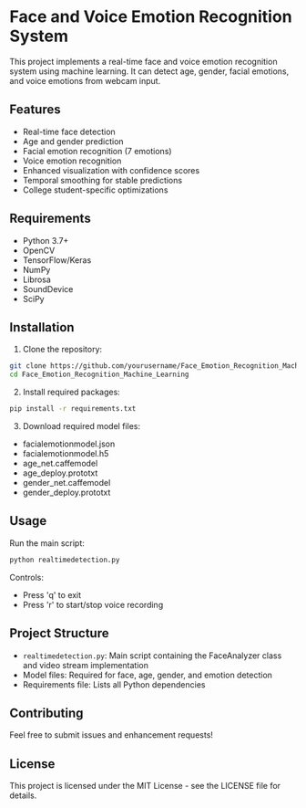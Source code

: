 # Face and Voice Emotion Recognition System

This project implements a real-time face and voice emotion recognition system using machine learning. It can detect age, gender, facial emotions, and voice emotions from webcam input.

## Features

- Real-time face detection
- Age and gender prediction
- Facial emotion recognition (7 emotions)
- Voice emotion recognition
- Enhanced visualization with confidence scores
- Temporal smoothing for stable predictions
- College student-specific optimizations

## Requirements

- Python 3.7+
- OpenCV
- TensorFlow/Keras
- NumPy
- Librosa
- SoundDevice
- SciPy

## Installation

1. Clone the repository:

```bash
git clone https://github.com/yourusername/Face_Emotion_Recognition_Machine_Learning.git
cd Face_Emotion_Recognition_Machine_Learning
```

2. Install required packages:

```bash
pip install -r requirements.txt
```

3. Download required model files:

- facialemotionmodel.json
- facialemotionmodel.h5
- age_net.caffemodel
- age_deploy.prototxt
- gender_net.caffemodel
- gender_deploy.prototxt

## Usage

Run the main script:

```bash
python realtimedetection.py
```

Controls:

- Press 'q' to exit
- Press 'r' to start/stop voice recording

## Project Structure

- `realtimedetection.py`: Main script containing the FaceAnalyzer class and video stream implementation
- Model files: Required for face, age, gender, and emotion detection
- Requirements file: Lists all Python dependencies

## Contributing

Feel free to submit issues and enhancement requests!

## License

This project is licensed under the MIT License - see the LICENSE file for details.
